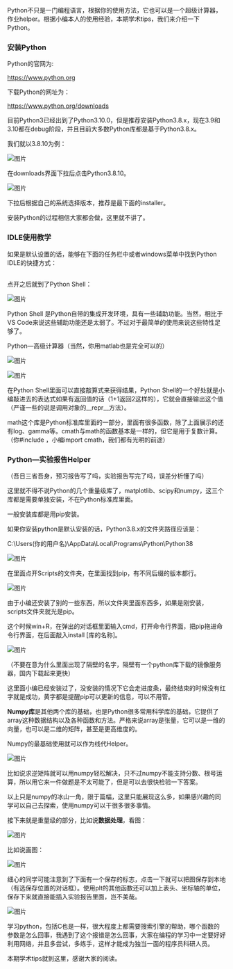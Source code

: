 Python不只是一门编程语言，根据你的使用方法，它也可以是一个超级计算器，作业helper。根据小编本人的使用经验，本期学术tips，我们来介绍一下Python。



### **安装Python**

Python的官网为: 

https://www.python.org

下载Python的网址为：

https://www.python.org/downloads



目前Python3已经出到了Python3.10.0，但是推荐安装Python3.8.x，现在3.9和3.10都在debug阶段，并且目前大多数Python库都是基于Python3.8.x。



我们就以3.8.10为例：



![图片](https://mmbiz.qpic.cn/mmbiz_png/L95QgCH4cVlK402XzSS9kicA3oKlKHKlgfse87g0xreZ5qfpWXQ4xI5WCgplYLQsF7oia9KeO6PkyKW18L6WoBqQ/640?wx_fmt=png&tp=webp&wxfrom=5&wx_lazy=1&wx_co=1)



在downloads界面下拉后点击Python3.8.10。

![图片](https://mmbiz.qpic.cn/mmbiz_png/L95QgCH4cVlK402XzSS9kicA3oKlKHKlgxjSjpAic4Xad86QsdLg0sE27YiaTjQfAHGzjzqJkRBs9vLIShhvo7YNw/640?wx_fmt=png&tp=webp&wxfrom=5&wx_lazy=1&wx_co=1)

下拉后根据自己的系统选择版本，推荐是最下面的installer。

安装Python的过程相信大家都会做，这里就不讲了。



### **IDLE使用教学**

如果是默认设置的话，能够在下面的任务栏中或者windows菜单中找到Python IDLE的快捷方式：

![图片](data:image/gif;base64,iVBORw0KGgoAAAANSUhEUgAAAAEAAAABCAYAAAAfFcSJAAAADUlEQVQImWNgYGBgAAAABQABh6FO1AAAAABJRU5ErkJggg==)



点开之后就到了Python Shell：

![图片](https://mmbiz.qpic.cn/mmbiz_png/L95QgCH4cVlK402XzSS9kicA3oKlKHKlg7R1vXHo1zcaRicGfCI7o3x7vF2efGfiaTmRm7Hb9gdWcDAvdmUibFbGNQ/640?wx_fmt=png&tp=webp&wxfrom=5&wx_lazy=1&wx_co=1)



Python Shell 是Python自带的集成开发环境，具有一些辅助功能。当然，相比于VS Code来说这些辅助功能还是太弱了。不过对于最简单的使用来说这些特性足够了。



Python—高级计算器（当然，你用matlab也是完全可以的）



![图片](https://mmbiz.qpic.cn/mmbiz_png/L95QgCH4cVlK402XzSS9kicA3oKlKHKlg4n8tUAvxHMPwFtH6j2Ngia8jc1dZL2QTgmbBg5lnDWCxhf9uj7PeL2w/640?wx_fmt=png&tp=webp&wxfrom=5&wx_lazy=1&wx_co=1)

![图片](https://mmbiz.qpic.cn/mmbiz_png/L95QgCH4cVlK402XzSS9kicA3oKlKHKlgib56XDbX8zFTjxjyicLQFIzia5ZC06R0uIrsYzoCW0uetYv8pFicmv3ibCQ/640?wx_fmt=png&tp=webp&wxfrom=5&wx_lazy=1&wx_co=1)



在Python Shell里面可以直接敲算式来获得结果，Python Shell的一个好处就是小编敲进去的表达式如果有返回值的话（1+1返回2这样的），它就会直接输出这个值（严谨一些的说是调用对象的__repr__方法）。



math这个库是Python标准库里面的一部分，里面有很多函数，除了上面展示的还有log、gamma等。cmath与math的函数基本是一样的，但它是用于复数计算。（你#include <cmath>，小编import cmath，我们都有光明的前途）





### **Python—实验报告Helper**

（吾日三省吾身，预习报告写了吗，实验报告写完了吗，误差分析懂了吗）

这里就不得不说Python的几个重量级库了，matplotlib、scipy和numpy，这三个库都是需要单独安装，不在Python标准库里面。

一般安装库都是用pip安装。



如果你安装python是默认安装的话，Python3.8.x的文件夹路径应该是：

C:\\Users\(你的用户名)\AppData\Local\Programs\Python\Python38



![图片](https://mmbiz.qpic.cn/mmbiz_png/L95QgCH4cVlK402XzSS9kicA3oKlKHKlgtAYWflMr06HiagkddePJsJnsFgmYMSaQujynvfpg3S0KcGFWIObYkeg/640?wx_fmt=png&tp=webp&wxfrom=5&wx_lazy=1&wx_co=1)

在里面点开Scripts的文件夹，在里面找到pip，有不同后缀的版本都行。



![图片](https://mmbiz.qpic.cn/mmbiz_png/L95QgCH4cVlK402XzSS9kicA3oKlKHKlgxzPQh8Q4Kl8Ljojh5HREIvoVk8jlgL4jcsQXibYLjXfia0tbCIXGGjtQ/640?wx_fmt=png&tp=webp&wxfrom=5&wx_lazy=1&wx_co=1)



由于小编还安装了别的一些东西，所以文件夹里面东西多，如果是刚安装，scripts文件夹就光是pip。



这个时候win+R，在弹出的对话框里面输入cmd，打开命令行界面，把pip拖进命令行界面，在后面敲入install [库的名称]。



![图片](https://mmbiz.qpic.cn/mmbiz_png/L95QgCH4cVlK402XzSS9kicA3oKlKHKlgfPSUgKF9Gc8jTGEBG3q1ueuvKJqLmSRqhpzqYHmYA6MzHSs1TfDASw/640?wx_fmt=png&tp=webp&wxfrom=5&wx_lazy=1&wx_co=1)



（不要在意为什么里面出现了隔壁的名字，隔壁有一个python库下载的镜像服务器，国内下载起来更快）

这里面小编已经安装过了，没安装的情况下它会走进度条，最终结束的时候没有红字就是成功，黄字都是提醒pip可以更新的信息，可以不用管。



**Numpy库**是其他两个库的基础，也是Python很多常用科学库的基础，它提供了array这种数据结构以及各种函数和方法。严格来说array是张量，它可以是一维的向量，也可以是二维的矩阵，甚至是更高维度的。



Numpy的最基础使用就可以作为线代Helper。



![图片](https://mmbiz.qpic.cn/mmbiz_png/L95QgCH4cVlK402XzSS9kicA3oKlKHKlgZ4hJIFSHn4aV1WNtAoKUUOVkv6cEGZibZqyB4Yx8bYia5ibKkxibHOKkOw/640?wx_fmt=png&tp=webp&wxfrom=5&wx_lazy=1&wx_co=1)



比如说求逆矩阵就可以用numpy轻松解决，只不过numpy不能支持分数、根号运算，所以用它来一件做题是不太可能了，但是可以去很快检验一下答案。

以上只是numpy的冰山一角，限于篇幅，这里只能展现这么多，如果感兴趣的同学可以自己去探索，使用numpy可以干很多很多事情。



接下来就是重量级的部分，比如说**数据处理**，看图：



![图片](https://mmbiz.qpic.cn/mmbiz_png/L95QgCH4cVlK402XzSS9kicA3oKlKHKlgpTf9jUkJwNRWl7q54HdpnUyo6jELfK1dRl3PoXczeLT84ArTR6Cd7A/640?wx_fmt=png&tp=webp&wxfrom=5&wx_lazy=1&wx_co=1)

比如说画图：



![图片](https://mmbiz.qpic.cn/mmbiz_png/L95QgCH4cVlK402XzSS9kicA3oKlKHKlgMhFNrpjiaWl2FkSnYrx4P0OyVtqqibhs1AKxGrOOCyrMPKdicqA7eg0mg/640?wx_fmt=png&tp=webp&wxfrom=5&wx_lazy=1&wx_co=1)



细心的同学可能注意到了下面有一个保存的标志，点击一下就可以把图保存到本地（有选保存位置的对话框）。使用plt的其他函数还可以加上表头、坐标轴的单位，保存下来就直接能插入实验报告里面，岂不美哉。



![图片](https://mmbiz.qpic.cn/mmbiz_png/L95QgCH4cVlK402XzSS9kicA3oKlKHKlgfLXZ6dbuSicmv7FOIOIhJicnS5hkj4lYf1D5AnTRre9TojTXSttj9Z5Q/640?wx_fmt=png&tp=webp&wxfrom=5&wx_lazy=1&wx_co=1)

学习python，包括C也是一样，很大程度上都需要搜索引擎的帮助，哪个函数的参数是怎么回事，我遇到了这个报错是怎么回事，大家在编程的学习中一定要好好利用网络，并且多尝试，多练手，这样才能成为独当一面的程序员科研人员。



本期学术tips就到这里，感谢大家的阅读。